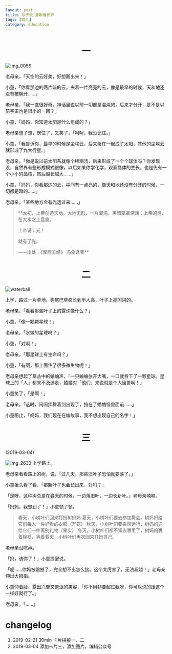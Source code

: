 ```yaml
---
layout: post
title: 与子说|童眼看世界
tags: [育儿]
category: Education
---
```


# <center> 一
![img_0056](https://user-images.githubusercontent.com/23351109/53287064-07700900-37b2-11e9-9f83-e7ba9a3c94f4.jpg)

老母亲，「天空的云好美，好想画出来！」

小童，「你看那边的两片暗的云，夹着一片亮亮的云，像是最早的时候，天和地还没有被劈开……」

老母亲，「我一直很好奇，神话里说以前一切都是混沌的，后来才分开，是不是以前宇宙也是很小的一团？」

小童，「妈妈，你知道太阳是什么组成的？」

老母亲想了想，愣住了，又笑了，「呵呵，我没记住。」

小童，「我告诉你，最早的时候是尘埃云，后来聚在一起成了太阳，其他的尘埃云就形成了九大行星。」

老母亲，「你是说以前太阳系就像个稀糊汤，后来形成了一个个球体吗？你发现没，自然界有些形成模式很像，以后如果你学化学，观察晶体的生长，也是先有一个小小的晶核，然后越长越大……」

小童，「妈妈，你看那边的云，中间有一点亮的，像天和地还没有分开的时候，一切都是暗的……」

老母亲，「某些地方会有光透过来……」

> **太初，上帝创造天地。大地无形，一片混沌，黑暗笼罩深渊；上帝的灵，在大水之上盘旋。
>
> 上帝说：光！
>
> 就有了光。
>
> ——出处：《摩西五经》 冯象译著**

# <center> 二
![waterball](https://user-images.githubusercontent.com/23351109/53287074-3e461f00-37b2-11e9-8872-5c2580344b66.jpeg)

上学，路过一片草地，狗尾巴草疯长到半人高，叶子上亮闪闪的。

老母亲，「看看那些叶子上的露珠像什么？」

小童，「像一颗颗星球！」

老母亲，「水做的星球吗？」

小童，「对啊！」

老母亲，「那星球上有生命吗？」

小童，「有啊，那上面住了很多微生物呢！」

老母亲想起了草丛中的蛐蛐声，「一只蛐蛐张开大嘴，一口就吞下了一颗星球。星球上的「人」都来不及逃走，蛐蛐对「他们」来说就是个大怪兽啊！」

小童笑了，「是啊！」

老母亲，「这时，闹闹挥舞着剑出现了，挡在了蛐蛐怪兽面前……」

小童阻止，「妈妈，我们现在在编故事，我不想出现自己的名字！」

# <center> 三
(2019-03-04)

![img_2633](https://user-images.githubusercontent.com/23351109/53713230-1d9e5900-3e85-11e9-8446-445625a13e3f.JPG)
上学路上。

老母亲看看路上的树，说，「过几天，那些旧叶子恐怕就要落了。」

小童抬头看了看，「那新叶子也会长出来，对吗？」

「是呀，这种树总是在春天的时候，一边落旧叶，一边长新叶。」老母亲喃喃。

「妈妈，我想到了！」小童顿了顿，

> 春天，小树叶们回来打扮树妈妈
> 夏天，小树叶们要去参加舞会，树妈妈给它们每人一件好看的衣服（开花）
> 秋天，小树叶们要乘风远行，树妈妈送给它们一件离别礼物（果实）
> 冬天，小树叶们都不知去哪里了，树妈妈裹着棉袄，等着春天，小树叶们再次回来打扮自己。

老母亲没吭声。

「妈，该你了！」小童提醒说。

「呃……你妈被震撼了，完全想不出怎么接。这个太厉害了，无法超越！」老母亲伸出大拇指。

小童仰着脸，露出兴奋又羞涩的笑容，「你不用非要超过我呀，你可以说的跟这个一样好就行了。」

老母亲，「……」


# changelog

1. 2019-02-21 30min 卡片拼接一、二
2. 2019-03-04 添加卡片三，添加图片，编辑公众号
